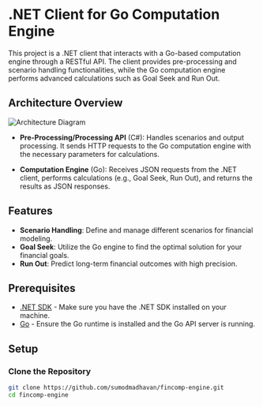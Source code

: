 # .NET Client for Go Computation Engine

This project is a .NET client that interacts with a Go-based computation engine through a RESTful API. The client provides pre-processing and scenario handling functionalities, while the Go computation engine performs advanced calculations such as Goal Seek and Run Out.

## Architecture Overview
![Architecture Diagram](https://github.com/user-attachments/assets/280f17ec-c28a-447f-ad2c-4b4306971c54)
- **Pre-Processing/Processing API** (C#): Handles scenarios and output processing. It sends HTTP requests to the Go computation engine with the necessary parameters for calculations.
  
- **Computation Engine** (Go): Receives JSON requests from the .NET client, performs calculations (e.g., Goal Seek, Run Out), and returns the results as JSON responses.

## Features

- **Scenario Handling**: Define and manage different scenarios for financial modeling.
- **Goal Seek**: Utilize the Go engine to find the optimal solution for your financial goals.
- **Run Out**: Predict long-term financial outcomes with high precision.

## Prerequisites

- [.NET SDK](https://dotnet.microsoft.com/download) - Make sure you have the .NET SDK installed on your machine.
- [Go](https://golang.org/dl/) - Ensure the Go runtime is installed and the Go API server is running.

## Setup

### Clone the Repository

```bash
git clone https://github.com/sumodmadhavan/fincomp-engine.git
cd fincomp-engine


